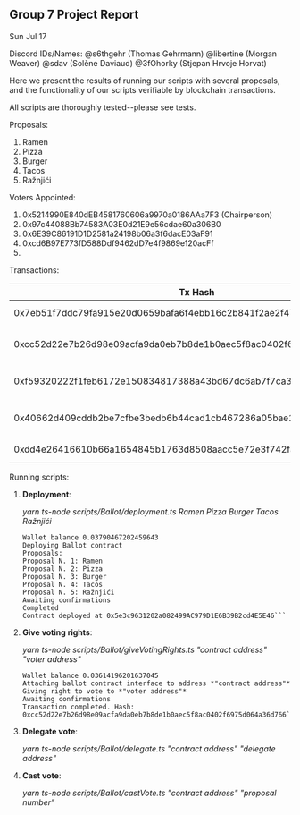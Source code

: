 ## Group 7 Project Report

Sun Jul 17

Discord IDs/Names: @s6thgehr (Thomas Gehrmann) @libertine (Morgan Weaver) @sdav (Solène Daviaud) @3fOhorky (Stjepan Hrvoje Horvat)

Here we present the results of running our scripts with several proposals, and the functionality of our scripts verifiable by blockchain transactions.

All scripts are thoroughly tested--please see tests.

Proposals:

1. Ramen
2. Pizza
3. Burger
4. Tacos
5. Ražnjići

Voters Appointed:

1. 0x5214990E840dEB4581760606a9970a0186AAa7F3 (Chairperson)
2. 0x97c44088Bb74583A03E0d21E9e56cdae60a306B0
3. 0x6E39C86191D1D2581a24198b06a3f6dacE03aF91
4. 0xcd6B97E773fD588Ddf9462dD7e4f9869e120acFf
5.

Transactions:

| Tx Hash                                                            | From                                       | To  | Action            | Notes             |
| ------------------------------------------------------------------ | ------------------------------------------ | --- | ----------------- | ----------------- |
| 0x7eb51f7ddc79fa915e20d0659bafa6f4ebb16c2b841f2ae2f479c2ae39dc3ec3 | 0x5214990E840dEB4581760606a9970a0186AAa7F3 |     | run deployment.ts | Contract Creation |
|0xcc52d22e7b26d98e09acfa9da0eb7b8de1b0aec5f8ac0402f6975d064a36d766|0x5214990E840dEB4581760606a9970a0186AAa7F3|0x5e3c9631202a082499AC979D1E6B39B2cd4E5E46|run giveVotingRights.ts|Giving voting rights|
|0xf59320222f1feb6172e150834817388a43bd67dc6ab7f7ca325fe4fb777b907e|0x5214990E840dEB4581760606a9970a0186AAa7F3|0x5e3c9631202a082499AC979D1E6B39B2cd4E5E46|run giveVotingRights.ts|Giving voting rights|
|0x40662d409cddb2be7cfbe3bedb6b44cad1cb467286a05bae1031c7aa92c57dc1|0x5214990E840dEB4581760606a9970a0186AAa7F3|0x5e3c9631202a082499AC979D1E6B39B2cd4E5E46|run giveVotingRights.ts|Giving voting rights|
|0xdd4e26416610b66a1654845b1763d8508aacc5e72e3f742fa86094137c6b6d3a|0x6e39c86191d1d2581a24198b06a3f6dace03af91|0x5e3c9631202a082499AC979D1E6B39B2cd4E5E46|run castVote.ts|Vote on proposal|

Running scripts:

1. **Deployment**:

   *yarn ts-node scripts/Ballot/deployment.ts Ramen Pizza Burger Tacos Ražnjići*
   
   ```Console log:
   Wallet balance 0.03790467202459643
   Deploying Ballot contract
   Proposals:
   Proposal N. 1: Ramen
   Proposal N. 2: Pizza
   Proposal N. 3: Burger
   Proposal N. 4: Tacos
   Proposal N. 5: Ražnjići
   Awaiting confirmations
   Completed
   Contract deployed at 0x5e3c9631202a082499AC979D1E6B39B2cd4E5E46```

2. **Give voting rights**:

   *yarn ts-node scripts/Ballot/giveVotingRights.ts "contract address" "voter address"*
   
   ```Console log:
   Wallet balance 0.03614196201637045
   Attaching ballot contract interface to address *"contract address"*
   Giving right to vote to *"voter address"*
   Awaiting confirmations
   Transaction completed. Hash: 0xcc52d22e7b26d98e09acfa9da0eb7b8de1b0aec5f8ac0402f6975d064a36d766```
   
3. **Delegate vote**:

   *yarn ts-node scripts/Ballot/delegate.ts "contract address" "delegate address"*
   
4. **Cast vote**:

   *yarn ts-node scripts/Ballot/castVote.ts "contract address" "proposal number"*
   


